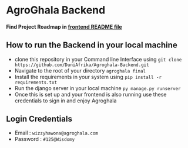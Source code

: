 # AgroGhala Backend
#### Find Project Roadmap in [frontend README file]() 
## How to run the Backend in your local machine
- clone this repository in your Command line Interface using ` git clone https://github.com/DuniAfrika/Agroghala-Backend.git `
- Navigate to the root of your directory ` agroghala final `
- Install the requirements in your system using ` pip install -r requirements.txt `
- Run the django server in your local machine ` py manage.py runserver `
- Once this is set up and your frontend is also running use these credentials to sign in and enjoy Agroghala
## Login Credentials
- Email : ` wizzyhawona@agroghala.com `
- Password : ` #125@Wisdomy `
